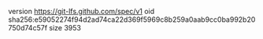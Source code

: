 version https://git-lfs.github.com/spec/v1
oid sha256:e59052274f94d2ad74ca22d369f5969c8b259a0aab9cc0ba992b20750d74c57f
size 3953
